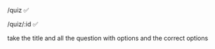 <!-- DASHBOARD -->
/quiz ✅

<!-- Individual Quiz -->
/quiz/:id ✅

<!-- create quiz -->
take the title and all the question with options and the correct options 

